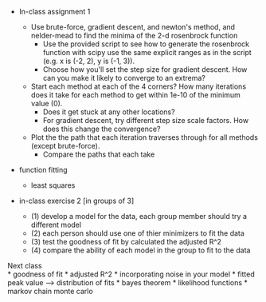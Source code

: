 * In-class assignment 1
    * Use brute-force, gradient descent, and newton's method, and nelder-mead to
      find the minima of the 2-d rosenbrock function
        * Use the provided script to see how to generate the rosenbrock function
          with scipy use the same explicit ranges as in the script
          (e.g. x is (-2, 2), y is (-1, 3)).
        * Choose how you'll set the step size for gradient descent. How
          can you make it likely to converge to an extrema?
    * Start each method at each of the 4 corners? How many iterations does
      it take for each method to get within 1e-10 of the minimum value (0).
         * Does it get stuck at any other locations?
         * For gradient descent, try different step size scale factors. How
           does this change the convergence?
    * Plot the the path that each iteration traverses through for all
      methods (except brute-force).
        * Compare the paths that each take
       
* function fitting
    * least squares

* in-class exercise 2 [in groups of 3]
    * (1) develop a model for the data, each group member should try a 
          different model
    * (2) each person should use one of thier minimizers to fit the data
    * (3) test the goodness of fit by calculated the adjusted R^2
    * (4) compare the ability of each model in the group to fit to the
          data

Next class       
    * goodness of fit
        * adjusted R^2
    * incorporating noise in your model
        * fitted peak value --> distribution of fits
        * bayes theorem
            * likelihood functions
        * markov chain monte carlo
